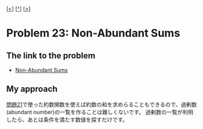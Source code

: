 \[[<](./p0022.md)] \[[^](../README_ja.md)] \[[>](./p0024.md)]

# Problem 23: Non-Abundant Sums

## The link to the problem

- [Non-Abundant Sums](https://projecteuler.net/problem=23)

## My approach

[問題21](./p0021.md)で使った約数関数を使えば約数の和を求めらることもできるので、過剰数(abundant number)の一覧を作ることは難しくないです。
過剰数の一覧が判明したら、あとは条件を満たす数値を探すだけです。

